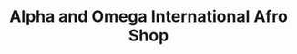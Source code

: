 ---
title: "Alpha and Omega International Afro Shop"
url: /berlin/alpha-and-omega-international-afro-shop/
shop: Lebensmittel
---
